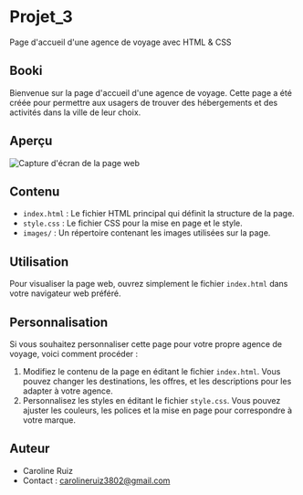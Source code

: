 # Projet_3
Page d'accueil d'une agence de voyage avec HTML &amp; CSS

## Booki

Bienvenue sur la page d'accueil d'une agence de voyage. Cette page a été créée pour permettre aux usagers de trouver des hébergements et des activités dans la ville de leur choix.

## Aperçu

![Capture d'écran de la page web](https://ibb.co/m9ZXKmR)
## Contenu

- `index.html` : Le fichier HTML principal qui définit la structure de la page.
- `style.css` : Le fichier CSS pour la mise en page et le style.
- `images/` : Un répertoire contenant les images utilisées sur la page.

## Utilisation

Pour visualiser la page web, ouvrez simplement le fichier `index.html` dans votre navigateur web préféré.

## Personnalisation

Si vous souhaitez personnaliser cette page pour votre propre agence de voyage, voici comment procéder :

1. Modifiez le contenu de la page en éditant le fichier `index.html`. Vous pouvez changer les destinations, les offres, et les descriptions pour les adapter à votre agence.
2. Personnalisez les styles en éditant le fichier `style.css`. Vous pouvez ajuster les couleurs, les polices et la mise en page pour correspondre à votre marque.

## Auteur

- Caroline Ruiz
- Contact : carolineruiz3802@gmail.com

